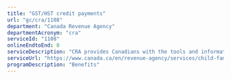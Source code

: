 ```yaml
---
title: "GST/HST credit payments"
url: "gc/cra/1108"
department: "Canada Revenue Agency"
departmentAcronym: "cra"
serviceId: "1108"
onlineEndtoEnd: 0
serviceDescription: "CRA provides Canadians with the tools and information to apply for the GST/HST credit.  CRA calculates the GST/HST credit using information received on the T1 returns, determines eligibility and entitlement,  and issues payments."
serviceUrl: "https://www.canada.ca/en/revenue-agency/services/child-family-benefits/goods-services-tax-harmonized-sales-tax-gst-hst-credit.html"
programDescription: "Benefits"
---
```

